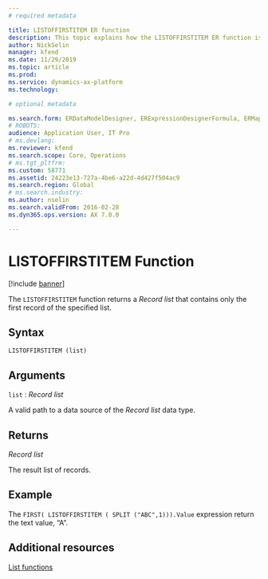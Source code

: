 ```yaml
---
# required metadata

title: LISTOFFIRSTITEM ER function
description: This topic explains how the LISTOFFIRSTITEM ER function is used
author: NickSelin
manager: kfend
ms.date: 11/29/2019
ms.topic: article
ms.prod: 
ms.service: dynamics-ax-platform
ms.technology: 

# optional metadata

ms.search.form: ERDataModelDesigner, ERExpressionDesignerFormula, ERMappedFormatDesigner, ERModelMappingDesigner
# ROBOTS: 
audience: Application User, IT Pro
# ms.devlang: 
ms.reviewer: kfend
ms.search.scope: Core, Operations
# ms.tgt_pltfrm: 
ms.custom: 58771
ms.assetid: 24223e13-727a-4be6-a22d-4d427f504ac9
ms.search.region: Global
# ms.search.industry: 
ms.author: nselin
ms.search.validFrom: 2016-02-28
ms.dyn365.ops.version: AX 7.0.0

---
```


# <a name="LISTOFFIRSTITEM">LISTOFFIRSTITEM Function</a>

[!include [banner](../includes/banner.md)]

The `LISTOFFIRSTITEM` function returns a *Record list* that contains only the first record of the specified list.

## Syntax

```
LISTOFFIRSTITEM (list)
```

## Arguments

`list` : *Record list*

A valid path to a data source of the *Record list* data type.

## Returns

*Record list*

The result list of records.

## Example

The `FIRST( LISTOFFIRSTITEM ( SPLIT ("ABC",1))).Value` expression return the text value, “A”.

## Additional resources

[List functions](er-functions-category-list.md)
